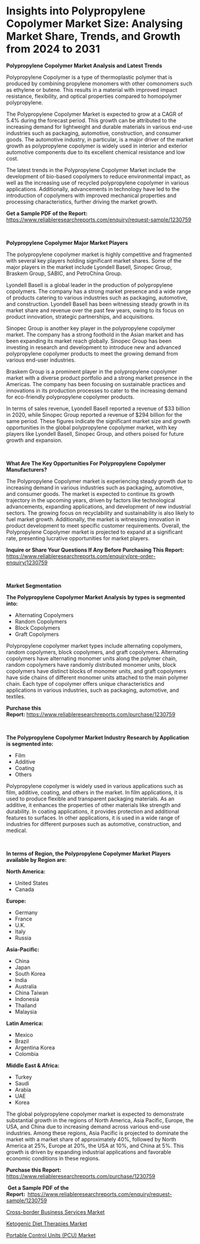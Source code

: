 <p><h1>Insights into Polypropylene Copolymer Market Size: Analysing Market Share, Trends, and Growth from 2024 to 2031</h1></p><p><strong>Polypropylene Copolymer Market Analysis and Latest Trends</strong></p>
<p><p>Polypropylene Copolymer is a type of thermoplastic polymer that is produced by combining propylene monomers with other comonomers such as ethylene or butene. This results in a material with improved impact resistance, flexibility, and optical properties compared to homopolymer polypropylene.</p><p>The Polypropylene Copolymer Market is expected to grow at a CAGR of 5.4% during the forecast period. This growth can be attributed to the increasing demand for lightweight and durable materials in various end-use industries such as packaging, automotive, construction, and consumer goods. The automotive industry, in particular, is a major driver of the market growth as polypropylene copolymer is widely used in interior and exterior automotive components due to its excellent chemical resistance and low cost.</p><p>The latest trends in the Polypropylene Copolymer Market include the development of bio-based copolymers to reduce environmental impact, as well as the increasing use of recycled polypropylene copolymer in various applications. Additionally, advancements in technology have led to the introduction of copolymers with improved mechanical properties and processing characteristics, further driving the market growth.</p></p>
<p><strong>Get a Sample PDF of the Report:&nbsp;</strong> <a href="https://www.reliableresearchreports.com/enquiry/request-sample/1230759">https://www.reliableresearchreports.com/enquiry/request-sample/1230759</a></p>
<p>&nbsp;</p>
<p><strong>Polypropylene Copolymer Major Market Players</strong></p>
<p><p>The polypropylene copolymer market is highly competitive and fragmented with several key players holding significant market shares. Some of the major players in the market include Lyondell Basell, Sinopec Group, Braskem Group, SABIC, and PetroChina Group. </p><p>Lyondell Basell is a global leader in the production of polypropylene copolymers. The company has a strong market presence and a wide range of products catering to various industries such as packaging, automotive, and construction. Lyondell Basell has been witnessing steady growth in its market share and revenue over the past few years, owing to its focus on product innovation, strategic partnerships, and acquisitions.</p><p>Sinopec Group is another key player in the polypropylene copolymer market. The company has a strong foothold in the Asian market and has been expanding its market reach globally. Sinopec Group has been investing in research and development to introduce new and advanced polypropylene copolymer products to meet the growing demand from various end-user industries.</p><p>Braskem Group is a prominent player in the polypropylene copolymer market with a diverse product portfolio and a strong market presence in the Americas. The company has been focusing on sustainable practices and innovations in its production processes to cater to the increasing demand for eco-friendly polypropylene copolymer products.</p><p>In terms of sales revenue, Lyondell Basell reported a revenue of $33 billion in 2020, while Sinopec Group reported a revenue of $294 billion for the same period. These figures indicate the significant market size and growth opportunities in the global polypropylene copolymer market, with key players like Lyondell Basell, Sinopec Group, and others poised for future growth and expansion.</p></p>
<p>&nbsp;</p>
<p><strong>What Are The Key Opportunities For Polypropylene Copolymer Manufacturers?</strong></p>
<p><p>The Polypropylene Copolymer market is experiencing steady growth due to increasing demand in various industries such as packaging, automotive, and consumer goods. The market is expected to continue its growth trajectory in the upcoming years, driven by factors like technological advancements, expanding applications, and development of new industrial sectors. The growing focus on recyclability and sustainability is also likely to fuel market growth. Additionally, the market is witnessing innovation in product development to meet specific customer requirements. Overall, the Polypropylene Copolymer market is projected to expand at a significant rate, presenting lucrative opportunities for market players.</p></p>
<p><strong>Inquire or Share Your Questions If Any Before Purchasing This Report:</strong> <a href="https://www.reliableresearchreports.com/enquiry/pre-order-enquiry/1230759">https://www.reliableresearchreports.com/enquiry/pre-order-enquiry/1230759</a></p>
<p>&nbsp;</p>
<p><strong>Market Segmentation</strong></p>
<p><strong>The Polypropylene Copolymer Market Analysis by types is segmented into:</strong></p>
<p><ul><li>Alternating Copolymers</li><li>Random Copolymers</li><li>Block Copolymers</li><li>Graft Copolymers</li></ul></p>
<p><p>Polypropylene copolymer market types include alternating copolymers, random copolymers, block copolymers, and graft copolymers. Alternating copolymers have alternating monomer units along the polymer chain, random copolymers have randomly distributed monomer units, block copolymers have distinct blocks of monomer units, and graft copolymers have side chains of different monomer units attached to the main polymer chain. Each type of copolymer offers unique characteristics and applications in various industries, such as packaging, automotive, and textiles.</p></p>
<p><strong>Purchase this Report:&nbsp;</strong><a href="https://www.reliableresearchreports.com/purchase/1230759">https://www.reliableresearchreports.com/purchase/1230759</a></p>
<p>&nbsp;</p>
<p><strong>The Polypropylene Copolymer Market Industry Research by Application is segmented into:</strong></p>
<p><ul><li>Film</li><li>Additive</li><li>Coating</li><li>Others</li></ul></p>
<p><p>Polypropylene copolymer is widely used in various applications such as film, additive, coating, and others in the market. In film applications, it is used to produce flexible and transparent packaging materials. As an additive, it enhances the properties of other materials like strength and durability. In coating applications, it provides protection and additional features to surfaces. In other applications, it is used in a wide range of industries for different purposes such as automotive, construction, and medical.</p></p>
<p>&nbsp;</p>
<p><strong>In terms of Region, the Polypropylene Copolymer Market Players available by Region are:</strong></p>
<p>
    <p> <strong> North America: </strong>
        <ul>
            <li>United States</li>
            <li>Canada</li>
        </ul>
        </p> 
    <p> <strong> Europe: </strong>
        <ul>
            <li>Germany</li>
            <li>France</li>
            <li>U.K.</li>
            <li>Italy</li>
            <li>Russia</li>
        </ul>
        </p> 
    <p> <strong> Asia-Pacific: </strong>
        <ul>
            <li>China</li>
            <li>Japan</li>
            <li>South Korea</li>
            <li>India</li>
            <li>Australia</li>
            <li>China Taiwan</li>
            <li>Indonesia</li>
            <li>Thailand</li>
            <li>Malaysia</li>
        </ul>
        </p> 
    <p> <strong> Latin America: </strong>
        <ul>
            <li>Mexico</li>
            <li>Brazil</li>
            <li>Argentina Korea</li>
            <li>Colombia</li>
        </ul>
        </p> 
    <p> <strong> Middle East & Africa: </strong>
        <ul>
            <li>Turkey</li>
            <li>Saudi</li>
            <li>Arabia</li>
            <li>UAE</li>
            <li>Korea</li>
        </ul>
    </p>
    </p>
<p><p>The global polypropylene copolymer market is expected to demonstrate substantial growth in the regions of North America, Asia Pacific, Europe, the USA, and China due to increasing demand across various end-use industries. Among these regions, Asia Pacific is projected to dominate the market with a market share of approximately 40%, followed by North America at 25%, Europe at 20%, the USA at 10%, and China at 5%. This growth is driven by expanding industrial applications and favorable economic conditions in these regions.</p></p>
<p><strong>Purchase this Report: </strong><a href="https://www.reliableresearchreports.com/purchase/1230759">https://www.reliableresearchreports.com/purchase/1230759</a></p>
<p>&nbsp;<strong>Get a Sample PDF of the Report:&nbsp;&nbsp;</strong><a href="https://www.reliableresearchreports.com/enquiry/request-sample/1230759">https://www.reliableresearchreports.com/enquiry/request-sample/1230759</a></p>
<p><strong></strong></p>
<p><p><a href="https://view.publitas.com/reportprime-1/cross-border-business-services-market-size-2023-2030-global-industrial-analysis-key-geographical-regions-market-share-top-key-players-product-types-and-forecast-research-report/">Cross-border Business Services Market</a></p><p><a href="https://view.publitas.com/reportprime-1/ketogenic-diet-therapies-market-dynamics-2023-2030-also-about-its-market-trends-projections-and-opportunities/">Ketogenic Diet Therapies Market</a></p><p><a href="https://view.publitas.com/reportprime-1/portable-control-units-pcu-market-challenges-opportunities-and-growth-drivers-and-major-market-players-forecasted-for-period-from-2023-2030/">Portable Control Units (PCU) Market</a></p></p>